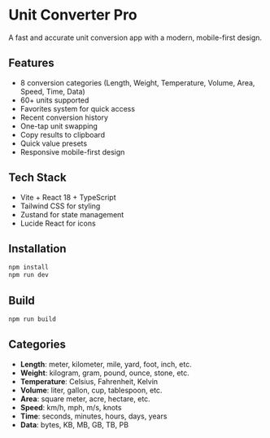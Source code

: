 # Unit Converter Pro

A fast and accurate unit conversion app with a modern, mobile-first design.

## Features

- 8 conversion categories (Length, Weight, Temperature, Volume, Area, Speed, Time, Data)
- 60+ units supported
- Favorites system for quick access
- Recent conversion history
- One-tap unit swapping
- Copy results to clipboard
- Quick value presets
- Responsive mobile-first design

## Tech Stack

- Vite + React 18 + TypeScript
- Tailwind CSS for styling
- Zustand for state management
- Lucide React for icons

## Installation

```bash
npm install
npm run dev
```

## Build

```bash
npm run build
```

## Categories

- **Length**: meter, kilometer, mile, yard, foot, inch, etc.
- **Weight**: kilogram, gram, pound, ounce, stone, etc.
- **Temperature**: Celsius, Fahrenheit, Kelvin
- **Volume**: liter, gallon, cup, tablespoon, etc.
- **Area**: square meter, acre, hectare, etc.
- **Speed**: km/h, mph, m/s, knots
- **Time**: seconds, minutes, hours, days, years
- **Data**: bytes, KB, MB, GB, TB, PB